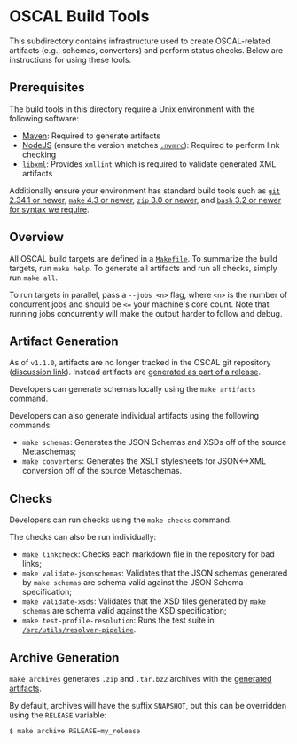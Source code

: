 # OSCAL Build Tools

This subdirectory contains infrastructure used to create OSCAL-related artifacts (e.g., schemas, converters) and perform status checks.
Below are instructions for using these tools.

## Prerequisites

The build tools in this directory require a Unix environment with the following software:

- [Maven](https://maven.apache.org/): Required to generate artifacts
- [NodeJS](https://nodejs.org/en) (ensure the version matches [`.nvmrc`](./.nvmrc)): Required to perform link checking
- [`libxml`](https://gitlab.gnome.org/GNOME/libxml2/-/wikis/home): Provides `xmllint` which is required to validate generated XML artifacts

Additionally ensure your environment has standard build tools such as [`git` 2.34.1 or newer](https://git-scm.com/), [`make` 4.3 or newer](https://www.gnu.org/software/make/), [`zip` 3.0 or newer](https://infozip.sourceforge.net/), and [`bash` 3.2 or newer for syntax we require](https://git.savannah.gnu.org/cgit/bash.git/tree/NEWS?h=bash-3.2-beta).

## Overview

All OSCAL build targets are defined in a [`Makefile`](./Makefile).
To summarize the build targets, run `make help`.
To generate all artifacts and run all checks, simply run `make all`.

To run targets in parallel, pass a `--jobs <n>` flag, where `<n>` is the number of concurrent jobs and should be `<=` your machine's core count.
Note that running jobs concurrently will make the output harder to follow and debug.

## Artifact Generation

As of `v1.1.0`, artifacts are no longer tracked in the OSCAL git repository ([discussion link](https://github.com/usnistgov/OSCAL/discussions/1852)).
Instead artifacts are [generated as part of a release](../.github/workflows/release.yml).

Developers can generate schemas locally using the `make artifacts` command.

Developers can also generate individual artifacts using the following commands:

* `make schemas`: Generates the JSON Schemas and XSDs off of the source Metaschemas;
* `make converters`: Generates the XSLT stylesheets for JSON<->XML conversion off of the source Metaschemas.

## Checks


Developers can run checks using the `make checks` command.

The checks can also be run individually:

* `make linkcheck`: Checks each markdown file in the repository for bad links;
* `make validate-jsonschemas`: Validates that the JSON schemas generated by `make schemas` are schema valid against the JSON Schema specification;
* `make validate-xsds`: Validates that the XSD files generated by `make schemas` are schema valid against the XSD specification;
* `make test-profile-resolution`: Runs the test suite in [`/src/utils/resolver-pipeline`](../src/utils/resolver-pipeline/).

## Archive Generation

`make archives` generates `.zip` and `.tar.bz2` archives with the [generated artifacts](#archive-generation).

By default, archives will have the suffix `SNAPSHOT`, but this can be overridden using the `RELEASE` variable:

```sh
$ make archive RELEASE=my_release
```
